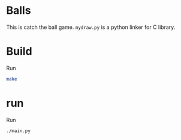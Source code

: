 # Balls

This is catch the ball game. `mydraw.py` is a python linker for C library.

# Build

Run
```bash
make
```

# run

Run
```bash
./main.py
```
